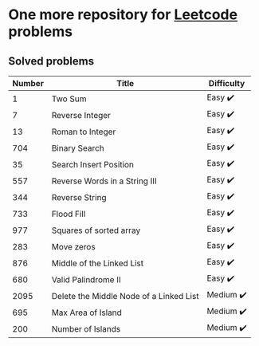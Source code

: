 # One more repository for [Leetcode](https://leetcode.com/) problems

## Solved problems

Number | Title                                 | Difficulty
------|---------------------------------------|------
1 | Two Sum                               | Easy :heavy_check_mark:
7 | Reverse Integer                       | Easy :heavy_check_mark:
13 | Roman to Integer                      | Easy :heavy_check_mark:
704 | Binary Search                         | Easy :heavy_check_mark:
35  | Search Insert Position                | Easy :heavy_check_mark:
557 | Reverse Words in a String III         | Easy :heavy_check_mark:
344 | Reverse String                        | Easy :heavy_check_mark:
733 | Flood Fill                            | Easy :heavy_check_mark:
977 | Squares of sorted array               | Easy :heavy_check_mark:
283 | Move zeros                            | Easy :heavy_check_mark:
876 | Middle of the Linked List             | Easy :heavy_check_mark:
680 | Valid Palindrome II                     | Easy :heavy_check_mark:
2095 | Delete the Middle Node of a Linked List | Medium :heavy_check_mark:
695 | Max Area of Island                    | Medium :heavy_check_mark:
200 | Number of Islands                     | Medium :heavy_check_mark: